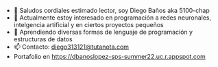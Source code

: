 - 👋 Saludos cordiales estimado lector, soy Diego Baños aka 5100-chap
- 👀 Actualmente estoy interesado en programación a redes neuronales, intelgencia artificial y en ciertos proyectos pequeños
- 🌱 Aprendiendo diversas formas de lenguaje de programación y estructuras de datos
- 📫 Contacto: diego313121@tutanota.com
- Portafolio en https://dbanoslopez-sps-summer22.uc.r.appspot.com

<!---
5100-chap/5100-chap is a ✨ special ✨ repository because its `README.md` (this file) appears on your GitHub profile.
You can click the Preview link to take a look at your changes.
--->

